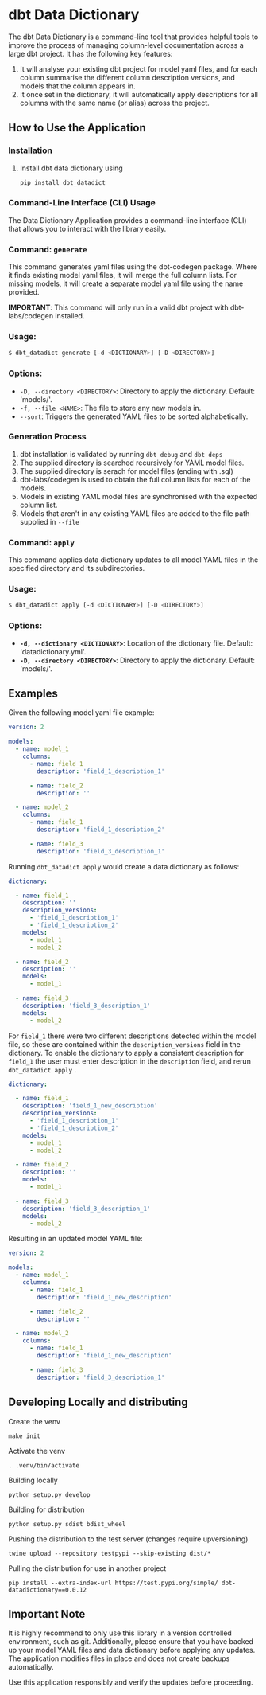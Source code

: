 # dbt Data Dictionary

The dbt Data Dictionary is a command-line tool that provides helpful tools to improve the process of managing column-level documentation across a large dbt project. It has the following key features:

1. It will analyse your existing dbt project for model yaml files, and for each column summarise the different column description versions, and models that the column appears in.
2. It once set in the dictionary, it will automatically apply descriptions for all columns with the same name (or alias) across the project.

## **How to Use the Application**

### **Installation**

1. Install dbt data dictionary using
    
    ```bash
    pip install dbt_datadict
    ```
    

### **Command-Line Interface (CLI) Usage**

The Data Dictionary Application provides a command-line interface (CLI) that allows you to interact with the library easily.
### Command: `generate`

This command generates yaml files using the dbt-codegen package. Where it finds existing model yaml files, it will merge the full column lists. For missing models, it will create a separate model yaml file using the name provided.

**IMPORTANT**: This command will only run in a valid dbt project with dbt-labs/codegen installed.

### **Usage:**

```bash
$ dbt_datadict generate [-d <DICTIONARY>] [-D <DIRECTORY>]
```

### **Options:**

- `-D, --directory <DIRECTORY>`: Directory to apply the dictionary. Default: 'models/'.
- `-f, --file <NAME>`: The file to store any new models in.
- `--sort`: Triggers the generated YAML files to be sorted alphabetically.

### **Generation Process**
1. dbt installation is validated by running `dbt debug` and `dbt deps`
2. The supplied directory is searched recursively for YAML model files.
3. The supplied directory is serach for model files (ending with .sql)
4. dbt-labs/codegen is used to obtain the full column lists for each of the models.
5. Models in existing YAML model files are synchronised with the expected column list.
6. Models that aren't in any existing YAML files are added to the file path supplied in `--file`

### Command: **`apply`**

This command applies data dictionary updates to all model YAML files in the specified directory and its subdirectories.

### **Usage:**

```bash
$ dbt_datadict apply [-d <DICTIONARY>] [-D <DIRECTORY>]
```

### **Options:**

- **`-d, --dictionary <DICTIONARY>`**: Location of the dictionary file. Default: 'datadictionary.yml'.
- **`-D, --directory <DIRECTORY>`**: Directory to apply the dictionary. Default: 'models/'.


## Examples

Given the following model yaml file example:

```yaml
version: 2

models:
  - name: model_1
    columns:
      - name: field_1
        description: 'field_1_description_1'

      - name: field_2
        description: ''

  - name: model_2
    columns:
      - name: field_1
        description: 'field_1_description_2'

      - name: field_3
        description: 'field_3_description_1'
```

Running `dbt_datadict apply` would create a data dictionary as follows:

```yaml
dictionary:

  - name: field_1
    description: ''
    description_versions:
      - 'field_1_description_1'
      - 'field_1_description_2'
    models:
      - model_1
      - model_2

  - name: field_2
    description: ''
    models:
      - model_1

  - name: field_3
    description: 'field_3_description_1'
    models:
      - model_2
```

For `field_1` there were two different descriptions detected within the model file, so these are contained within the `description_versions` field in the dictionary. To enable the dictionary to apply a consistent description for `field_1` the user must enter description in the `description` field, and rerun `dbt_datadict apply` .

```yaml
dictionary:

  - name: field_1
    description: 'field_1_new_description'
    description_versions:
      - 'field_1_description_1'
      - 'field_1_description_2'
    models:
      - model_1
      - model_2

  - name: field_2
    description: ''
    models:
      - model_1

  - name: field_3
    description: 'field_3_description_1'
    models:
      - model_2
```

Resulting in an updated model YAML file:

```yaml
version: 2

models:
  - name: model_1
    columns:
      - name: field_1
        description: 'field_1_new_description'

      - name: field_2
        description: ''

  - name: model_2
    columns:
      - name: field_1
        description: 'field_1_new_description'

      - name: field_3
        description: 'field_3_description_1'
```

## Developing Locally and distributing

Create the venv

`make init`

Activate the venv

`. .venv/bin/activate`

Building locally

`python setup.py develop`

Building for distribution

`python setup.py sdist bdist_wheel`

Pushing the distribution to the test server (changes require upversioning)

`twine upload --repository testpypi --skip-existing dist/*`

Pulling the distribution for use in another project

`pip install --extra-index-url https://test.pypi.org/simple/ dbt-datadictionary==0.0.12`

## **Important Note**

It is highly recommend to only use this library in a version controlled environment, such as git. Additionally, please ensure that you have backed up your model YAML files and data dictionary before applying any updates. The application modifies files in place and does not create backups automatically.

Use this application responsibly and verify the updates before proceeding.